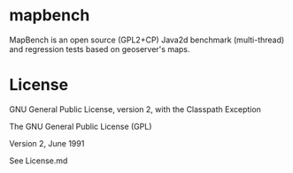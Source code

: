 mapbench
========

MapBench is an open source (GPL2+CP) Java2d benchmark (multi-thread) and regression tests based on geoserver's maps.

License
=======

GNU General Public License, version 2,
with the Classpath Exception

The GNU General Public License (GPL)

Version 2, June 1991

See License.md
